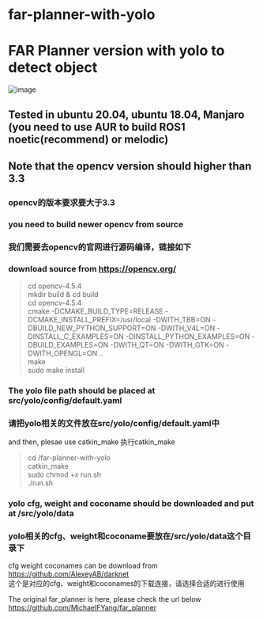 # far-planner-with-yolo
# FAR Planner version with yolo to detect object<br>
![image](https://github.com/Leeable/far-planner-with-yolo/blob/Noetic/2022-06-19%20183632.gif)
## Tested in ubuntu 20.04, ubuntu 18.04, Manjaro  (you need to use AUR to build ROS1 noetic(recommend) or melodic)
## Note that the opencv version should higher than 3.3 <br>
### opencv的版本要求要大于3.3 <br>
### you need to build newer opencv from source<br> 
### 我们需要去opencv的官网进行源码编译，链接如下<br>
### download source from https://opencv.org/ <br>
> cd opencv-4.5.4<br>
> mkdir build & cd build<br>
> cd opencv-4.5.4<br>
> cmake -DCMAKE_BUILD_TYPE=RELEASE -DCMAKE_INSTALL_PREFIX=/usr/local -DWITH_TBB=ON -DBUILD_NEW_PYTHON_SUPPORT=ON -DWITH_V4L=ON -DINSTALL_C_EXAMPLES=ON -DINSTALL_PYTHON_EXAMPLES=ON -DBUILD_EXAMPLES=ON -DWITH_QT=ON -DWITH_GTK=ON -DWITH_OPENGL=ON ..<br>
> make<br>
> sudo make install<br>

### The yolo file path should be placed at src/yolo/config/default.yaml <br>
### 请把yolo相关的文件放在src/yolo/config/default.yaml中<br>

and then, plesae use catkin_make 执行catkin_make<br>
> cd /far-planner-with-yolo<br>
> catkin_make<br>
> sudo chmod +x run.sh<br>
> ./run.sh<br>

### yolo cfg, weight and coconame should be downloaded and put at /src/yolo/data <br>
### yolo相关的cfg、weight和coconame要放在/src/yolo/data这个目录下<br>

cfg weight coconames can be download from https://github.com/AlexeyAB/darknet <br>
这个是对应的cfg、weight和coconames的下载连接，请选择合适的进行使用<br>


The original far_planner is here, please check the url below <br>
https://github.com/MichaelFYang/far_planner
